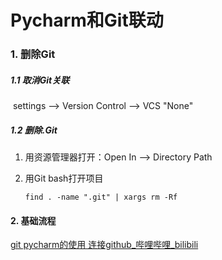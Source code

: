 # Pycharm和Git联动

### 1. 删除Git

##### 1.1 取消Git关联

​      settings --> Version Control --> VCS "None"

##### 1.2 删除.Git

1. 用资源管理器打开：Open In  --> Directory Path

2. 用Git bash打开项目

   ```
   find . -name ".git" | xargs rm -Rf
   ```




#### 2. 基础流程

[git pycharm的使用 连接github_哔哩哔哩_bilibili](https://www.bilibili.com/video/BV1sv4y1D7SW/?spm_id_from=333.1007.top_right_bar_window_default_collection.content.click&vd_source=0d82d959c7df7f8c6b7638a7016c5afb)